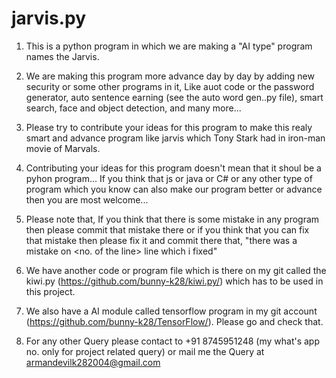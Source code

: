 # jarvis.py
1. This is a python program in which we are making a "AI type" program names the Jarvis.

2. We are making this program more advance day by day by adding new security or some other programs in it, Like auot code or the password generator, auto sentence 
  earning (see the auto word gen..py file), smart search, face and object detection, and many more...
  
3. Please try to contribute your ideas for this program to make this realy smart and advance program like jarvis which Tony Stark had in iron-man movie of Marvals.

4. Contributing your ideas for this program doesn't mean that it shoul be a pyhon program... If you think that js or java or C# or any other type of program which you know can
  also make our program better or advance then you are most welcome...
    
5. Please note that, If you think that there is some mistake in any program then please commit that mistake there or if you think that you can fix that mistake then please fix it
  and commit there that, "there was a mistake on <no. of the line> line which i fixed"

6. We have another code or program file which is there on my git called the kiwi.py (https://github.com/bunny-k28/kiwi.py/) which has to be used in this project.

7. We also have a AI module called tensorflow program in my git account (https://github.com/bunny-k28/TensorFlow/). Please go and check that.

8. For any other Query please contact to +91 8745951248 (my what's app no. only for project related query) or mail me the Query at armandevilk282004@gmail.com
